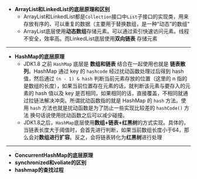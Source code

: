 - **ArrayList和LinkedList的底层原理和区别**
	- ArrayList和LinkedList都是`Collection`接口中`List`子接口的实现类，用来存放有序的、可以重复的数据（主要用于替换数组，是一种“动态”的数组“
	- ArrayList底层使用**动态数组**存储元素。可以通过索引快速访问元素。线程不安全，效率高。而LinkedList底层使用**双向链表** 存储元素
---
- **HashMap的底层原理**
	- JDK1.8 之前 `HashMap` 底层是 **数组和链表** 结合在一起使用也就是 **链表散列**。HashMap 通过 key 的 `hashcode` 经过扰动函数处理过后得到 hash 值，然后通过 `(n - 1) & hash` 判断当前元素存放的位置（这里的 n 指的是数组的长度），如果当前位置存在元素的话，就判断该元素与要存入的元素的 hash 值以及 key 是否相同，如果相同的话，直接覆盖，不相同就通过拉链法解决冲突。所谓扰动函数指的就是 HashMap 的 `hash` 方法。使用 `hash` 方法也就是扰动函数是为了防止一些实现比较差的 `hashCode()` 方法 换句话说使用扰动函数之后可以减少碰撞。
	- JDK1.8之后，`HashMap`底层使用**数组+链表+红黑树**的方式实现。具体的，当链表长度大于阈值时，会首先进行判断，如果当前数组长度小于64，那么会对**数组进行扩容**。反之，会将链表转化为**红黑树**进行处理

---
- **ConcurrentHashMap的底层原理**
- **synchronized和voliate的区别**
- **hashmap的查找过程**